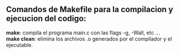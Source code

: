 ## Comandos de Makefile para la compilacion y ejecucion del codigo:  ## 
**make**: compila el programa main.c con las flags -g, -Wall, etc ... <br/>
**make clean**: elimina los archivos .o generados por el compilador y el ejecutable.
